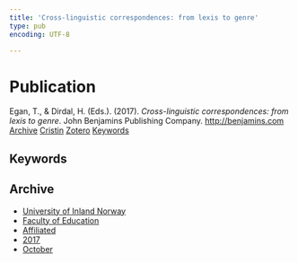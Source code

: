 ```yaml
---
title: 'Cross-linguistic correspondences: from lexis to genre'
type: pub
encoding: UTF-8

---
```

<h1>Publication</h1>
<article id="csl-bib-container-SLGL8NV9" class="csl-bib-container">
  <div class="csl-bib-body"> <div class="csl-entry">Egan, T., &#38; Dirdal, H. (Eds.). (2017). <i>Cross-linguistic correspondences: from lexis to genre</i>. John Benjamins Publishing Company. <a href="http://benjamins.com">http://benjamins.com</a></div> </div>
  <div class="csl-bib-buttons">
    <a href="#taxonomy-article-SLGL8NV9" alt="archive" class="csl-bib-button">Archive</a>
    <a href="https://app.cristin.no/results/show.jsf?id=1501317" alt="Cristin" class="csl-bib-button">Cristin</a>
    <a href="http://zotero.org/groups/5881554/items/SLGL8NV9" alt="Zotero" class="csl-bib-button">Zotero</a>
    <a href="#keywords-article-SLGL8NV9" alt="keywords" class="csl-bib-button">Keywords</a>
  </div>
  <div id="csl-bib-meta-container-SLGL8NV9"></div>
</article>
<div id="csl-bib-meta-SLGL8NV9" class="csl-bib-meta">
  <article id="keywords-article-SLGL8NV9" class="keywords-article">
    <h1>Keywords</h1>
    
  </article>
  <article id="taxonomy-article-SLGL8NV9" class="taxonomy-article">
    <h1>Archive</h1>
    <ul>
      <li>
        <a href="/en/archive/?key=3DCRN523">University of Inland Norway</a>
      </li>
      <li>
        <a href="/en/archive/?key=WYNZA47F">Faculty of Education</a>
      </li>
      <li>
        <a href="/en/archive/?key=2ZAN5K7T">Affiliated</a>
      </li>
      <li>
        <a href="/en/archive/?key=6HCJH8II">2017</a>
      </li>
      <li>
        <a href="/en/archive/?key=XDC22ELZ">October</a>
      </li>
    </ul>
  </article>
</div>
